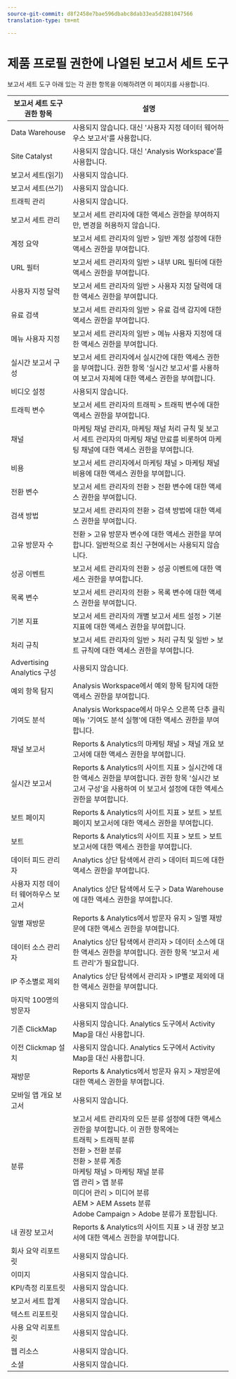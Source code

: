 ```yaml
---
source-git-commit: d8f2458e7bae596dbabc8dab33ea5d2881047566
translation-type: tm+mt

---
```

# 제품 프로필 권한에 나열된 보고서 세트 도구

보고서 세트 도구 아래 있는 각 권한 항목을 이해하려면 이 페이지를 사용합니다.

| 보고서 세트 도구 권한 항목 | 설명 |
|------|------|
| Data Warehouse | 사용되지 않습니다. 대신 &#39;사용자 지정 데이터 웨어하우스 보고서&#39;를 사용합니다. |
| Site Catalyst | 사용되지 않습니다. 대신 &#39;Analysis Workspace&#39;를 사용합니다. |
| 보고서 세트(읽기) | 사용되지 않습니다. |
| 보고서 세트(쓰기) | 사용되지 않습니다. |
| 트래픽 관리 | 사용되지 않습니다. |
| 보고서 세트 관리 | 보고서 세트 관리자에 대한 액세스 권한을 부여하지만, 변경을 허용하지 않습니다. |
| 계정 요약 | 보고서 세트 관리자의 일반 > 일반 계정 설정에 대한 액세스 권한을 부여합니다. |
| URL 필터 | 보고서 세트 관리자의 일반 > 내부 URL 필터에 대한 액세스 권한을 부여합니다. |
| 사용자 지정 달력 | 보고서 세트 관리자의 일반 > 사용자 지정 달력에 대한 액세스 권한을 부여합니다. |
| 유료 검색 | 보고서 세트 관리자의 일반 > 유료 검색 감지에 대한 액세스 권한을 부여합니다. |
| 메뉴 사용자 지정 | 보고서 세트 관리자의 일반 > 메뉴 사용자 지정에 대한 액세스 권한을 부여합니다. |
| 실시간 보고서 구성 | 보고서 세트 관리자에서 실시간에 대한 액세스 권한을 부여합니다. 권한 항목 &#39;실시간 보고서&#39;를 사용하여 보고서 자체에 대한 액세스 권한을 부여합니다. |
| 비디오 설정 | 사용되지 않습니다. |
| 트래픽 변수 | 보고서 세트 관리자의 트래픽 > 트래픽 변수에 대한 액세스 권한을 부여합니다. |
| 채널 | 마케팅 채널 관리자, 마케팅 채널 처리 규칙 및 보고서 세트 관리자의 마케팅 채널 만료를 비롯하여 마케팅 채널에 대한 액세스 권한을 부여합니다. |
| 비용 | 보고서 세트 관리자에서 마케팅 채널 > 마케팅 채널 비용에 대한 액세스 권한을 부여합니다. |
| 전환 변수 | 보고서 세트 관리자의 전환 > 전환 변수에 대한 액세스 권한을 부여합니다. |
| 검색 방법 | 보고서 세트 관리자의 전환 > 검색 방법에 대한 액세스 권한을 부여합니다. |
| 고유 방문자 수 | 전환 > 고유 방문자 변수에 대한 액세스 권한을 부여합니다. 일반적으로 최신 구현에서는 사용되지 않습니다. |
| 성공 이벤트 | 보고서 세트 관리자의 전환 > 성공 이벤트에 대한 액세스 권한을 부여합니다. |
| 목록 변수 | 보고서 세트 관리자의 전환 > 목록 변수에 대한 액세스 권한을 부여합니다. |
| 기본 지표 | 보고서 세트 관리자의 개별 보고서 세트 설정 > 기본 지표에 대한 액세스 권한을 부여합니다. |
| 처리 규칙 | 보고서 세트 관리자의 일반 > 처리 규칙 및 일반 > 보트 규칙에 대한 액세스 권한을 부여합니다. |
| Advertising Analytics 구성 | 사용되지 않습니다. |
| 예외 항목 탐지 | Analysis Workspace에서 예외 항목 탐지에 대한 액세스 권한을 부여합니다. |
| 기여도 분석 | Analysis Workspace에서 마우스 오른쪽 단추 클릭 메뉴 &#39;기여도 분석 실행&#39;에 대한 액세스 권한을 부여합니다. |
| 채널 보고서 | Reports &amp; Analytics의 마케팅 채널 > 채널 개요 보고서에 대한 액세스 권한을 부여합니다. |
| 실시간 보고서 | Reports &amp; Analytics의 사이트 지표 > 실시간에 대한 액세스 권한을 부여합니다. 권한 항목 &#39;실시간 보고서 구성&#39;을 사용하여 이 보고서 설정에 대한 액세스 권한을 부여합니다. |
| 보트 페이지 | Reports &amp; Analytics의 사이트 지표 > 보트 > 보트 페이지 보고서에 대한 액세스 권한을 부여합니다. |
| 보트 | Reports &amp; Analytics의 사이트 지표 > 보트 > 보트 보고서에 대한 액세스 권한을 부여합니다. |
| 데이터 피드 관리자 | Analytics 상단 탐색에서 관리 > 데이터 피드에 대한 액세스 권한을 부여합니다. |
| 사용자 지정 데이터 웨어하우스 보고서 | Analytics 상단 탐색에서 도구 > Data Warehouse에 대한 액세스 권한을 부여합니다. |
| 일별 재방문 | Reports &amp; Analytics에서 방문자 유지 > 일별 재방문에 대한 액세스 권한을 부여합니다. |
| 데이터 소스 관리자 | Analytics 상단 탐색에서 관리자 > 데이터 소스에 대한 액세스 권한을 부여합니다. 권한 항목 &#39;보고서 세트 관리&#39;가 필요합니다. |
| IP 주소별로 제외 | Analytics 상단 탐색에서 관리자 > IP별로 제외에 대한 액세스 권한을 부여합니다. |
| 마지막 100명의 방문자 | 사용되지 않습니다. |
| 기존 ClickMap | 사용되지 않습니다. Analytics 도구에서 Activity Map을 대신 사용합니다. |
| 이전 Clickmap 설치 | 사용되지 않습니다. Analytics 도구에서 Activity Map을 대신 사용합니다. |
| 재방문 | Reports &amp; Analytics에서 방문자 유지 > 재방문에 대한 액세스 권한을 부여합니다. |
| 모바일 앱 개요 보고서 | 사용되지 않습니다. |
| 분류 | 보고서 세트 관리자의 모든 분류 설정에 대한 액세스 권한을 부여합니다. 이 권한 항목에는 <br>트래픽 > 트래픽 분류<br>전환 > 전환 분류<br>전환 > 분류 계층<br>마케팅 채널 > 마케팅 채널 분류<br>앱 관리 > 앱 분류<br>미디어 관리 > 미디어 분류<br>AEM > AEM Assets 분류<br>Adobe Campaign > Adobe 분류가 포함됩니다. |
| 내 권장 보고서 | Reports &amp; Analytics의 사이트 지표 > 내 권장 보고서에 대한 액세스 권한을 부여합니다. |
| 회사 요약 리포트릿 | 사용되지 않습니다. |
| 이미지 | 사용되지 않습니다. |
| KPI/측정 리포트릿 | 사용되지 않습니다. |
| 보고서 세트 합계 | 사용되지 않습니다. |
| 텍스트 리포트릿 | 사용되지 않습니다. |
| 사용 요약 리포트릿 | 사용되지 않습니다. |
| 웹 리소스 | 사용되지 않습니다. |
| 소셜 | 사용되지 않습니다. |
